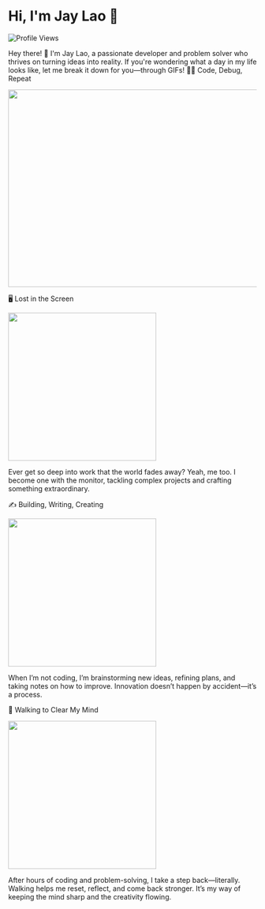 # Hi, I'm Jay Lao 👋  
![Profile Views](https://komarev.com/ghpvc/?username=JayLao&color=red)

Hey there! 👋 I'm Jay Lao, a passionate developer and problem solver who thrives on turning ideas into reality. If you're wondering what a day in my life looks like, let me break it down for you—through GIFs!
👨‍💻 Code, Debug, Repeat

<p align="center">
<img src="https://media.giphy.com/media/78XCFBGOlS6keY1Bil/giphy.gif" width="600" height="400">


🖥️ Lost in the Screen

<img src="https://media.giphy.com/media/26tn33aiTi1jkl6H6/giphy.gif" width="300">

Ever get so deep into work that the world fades away? Yeah, me too. I become one with the monitor, tackling complex projects and crafting something extraordinary.

✍️ Building, Writing, Creating

<img src="https://media.giphy.com/media/l49JRQC9RNa5j35a8/giphy.gif" width="300">

When I’m not coding, I’m brainstorming new ideas, refining plans, and taking notes on how to improve. Innovation doesn’t happen by accident—it’s a process.

🚶 Walking to Clear My Mind

<img src="https://media.giphy.com/media/1zJUoEOi6OGtnzHtn5/giphy.gif" width="300">

After hours of coding and problem-solving, I take a step back—literally. Walking helps me reset, reflect, and come back stronger. It’s my way of keeping the mind sharp and the creativity flowing.
</p>  
